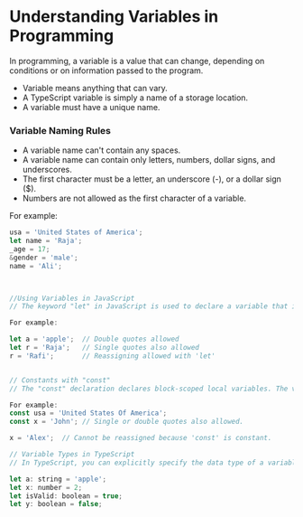 # Understanding Variables in Programming

In programming, a variable is a value that can change, depending on conditions or on information passed to the program.

- Variable means anything that can vary.
- A TypeScript variable is simply a name of a storage location.
- A variable must have a unique name.

### Variable Naming Rules

- A variable name can't contain any spaces.
- A variable name can contain only letters, numbers, dollar signs, and underscores.
- The first character must be a letter, an underscore (-), or a dollar sign ($).
- Numbers are not allowed as the first character of a variable.

For example:

```javascript
usa = 'United States of America';
let name = 'Raja';
_age = 17;
&gender = 'male';
name = 'Ali';



//Using Variables in JavaScript
// The keyword "let" in JavaScript is used to declare a variable that is block-scoped. In JavaScript, the var keyword is typically used to declare a variable that is treated like any other variable, whereas variables declared using let in JavaScript are block-scoped.

For example:

let a = 'apple';  // Double quotes allowed
let r = 'Raja';   // Single quotes also allowed
r = 'Rafi';       // Reassigning allowed with 'let'


// Constants with "const"
// The "const" declaration declares block-scoped local variables. The value of a constant can't be changed through reassignment using the assignment operator, but if a constant is an object, its properties can be added, updated, or removed.

For example:
const usa = 'United States Of America';
const x = 'John'; // Single or double quotes also allowed.

x = 'Alex';  // Cannot be reassigned because 'const' is constant.

// Variable Types in TypeScript
// In TypeScript, you can explicitly specify the data type of a variable when declaring it:

let a: string = 'apple';
let x: number = 2;
let isValid: boolean = true;
let y: boolean = false;
```
